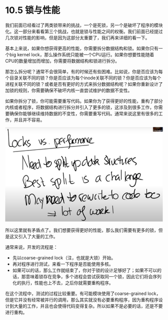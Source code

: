 # 10.5 锁与性能

我们前面已经看过了两类锁带来的挑战，一个是死锁，另一个是破坏了程序的模块化。这一部分来看看第三个挑战，也就是锁与性能之间的权衡。我们前面已经提过几次锁对性能的影响，但是因为这部分太重要了，我们再来详细的看一下。

基本上来说，如果你想获得更高的性能，你需要拆分数据结构和锁。如果你只有一个big kernel lock，那么操作系统只能被一个CPU运行。如果你想要性能随着CPU的数量增加而增加，你需要将数据结构和锁进行拆分。

那怎么拆分呢？通常不会很简单，有的时候还有些困难。比如说，你是否应该为每个目录关联不同的锁？你是否应该为每个inode关联不同的锁？你是否应该为每个进程关联不同的锁？或者是否有更好的方式来拆分数据结构呢？如果你重新设计了加锁的规则，你需要确保不破坏内核一直尝试维护的数据不变性。

如果你拆分了锁，你可能需要重写代码。如果你为了获得更好的性能，重构了部分内核或者程序，将数据结构进行拆分并引入了更多的锁，这涉及到很多工作，你需要确保你能够继续维持数据的不变性，你需要重写代码。通常来说这里有很多的工作，并且并不容易。

![](../.gitbook/assets/image%20%28490%29.png)

所以这里就有矛盾点了。我们想要获得更好的性能，那么我们需要有更多的锁，但是这又引入了大量的工作。

通常来说，开发的流程是：

* 先以coarse-grained lock（注，也就是大锁）开始。
* 再对程序进行测试，来看一下程序是否能使用多核。
* 如果可以的话，那么工作就结束了，你对于锁的设计足够好了；如果不可以的话，那意味着锁存在竞争，多个进程会尝试获取同一个锁，因此它们将会序列化的执行，性能也上不去，之后你就需要重构程序。

在这个流程中，测试的过程比较重要。有可能模块使用了coarse-grained  lock，但是它并没有经常被并行的调用，那么其实就没有必要重构程序，因为重构程序设计到大量的工作，并且也会使得代码变得复杂。所以如果不是必要的话，还是不要进行重构。



